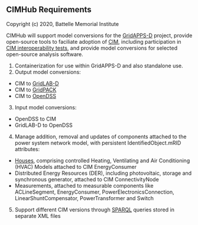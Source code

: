## CIMHub Requirements

Copyright (c) 2020, Battelle Memorial Institute

CIMHub will support model conversions for the [GridAPPS-D](https://gridappsd.readthedocs.io/en/latest/) project, 
provide open-source tools to faciliate adoption of [CIM](https://gridappsd.readthedocs.io/en/latest/developer_resources/index.html#cim-documentation), including 
participation in [CIM interoperability tests](https://cimug.ucaiug.org/), and provide 
model conversions for selected open-source analysis software.

1. Containerization for use within GridAPPS-D and also standalone use.
2. Output model conversions:
  * CIM to [GridLAB-D](https://github.com/gridlab-d/gridlab-d)
  * CIM to [GridPACK](https://github.com/GridOPTICS/GridPACK)
  * CIM to [OpenDSS](https://sourceforge.net/projects/electricdss/)
3. Input model conversions:
  * OpenDSS to CIM
  * GridLAB-D to OpenDSS
4. Manage addition, removal and updates of components attached to the power system network model, with persistent IdentifiedObject.mRID attributes:
  * [Houses](http://gridlab-d.shoutwiki.com/wiki/Residential_module_user%27s_guide), comprising controlled Heating, Ventilating and Air Conditioning (HVAC) Models attached to CIM EnergyConsumer
  * Distributed Energy Resources (DER), including photovoltaic, storage and synchronous generator, attached to CIM ConnectivityNode
  * Measurements, attached to measurable components like ACLineSegment, EnergyConsumer, PowerElectronicsConnection, LinearShuntCompensator, PowerTransformer and Switch
5. Support different CIM versions through [SPARQL](https://www.w3.org/TR/sparql11-query/) queries stored in separate XML files



